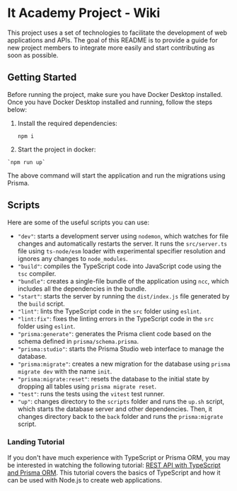 # It Academy Project - Wiki

This project uses a set of technologies to facilitate the development of web applications and APIs. The goal of this README is to provide a guide for new project members to integrate more easily and start contributing as soon as possible.

## Getting Started

Before running the project, make sure you have Docker Desktop installed. Once you have Docker Desktop installed and running, follow the steps below:

1.  Install the required dependencies:

     `npm i`

 2.  Start the project in docker:

    `npm run up`

The above command will start the application and run the migrations using Prisma.

## Scripts

Here are some of the useful scripts you can use:

-   `"dev"`: starts a development server using `nodemon`, which watches for file changes and automatically restarts the server. It runs the `src/server.ts` file using `ts-node/esm` loader with experimental specifier resolution and ignores any changes to `node_modules`.
-   `"build"`: compiles the TypeScript code into JavaScript code using the `tsc` compiler.
-   `"bundle"`: creates a single-file bundle of the application using `ncc`, which includes all the dependencies in the bundle.
-   `"start"`: starts the server by running the `dist/index.js` file generated by the `build` script.
-   `"lint"`: lints the TypeScript code in the `src` folder using `eslint`.
-   `"lint:fix"`: fixes the linting errors in the TypeScript code in the `src` folder using `eslint`.
-   `"prisma:generate"`: generates the Prisma client code based on the schema defined in `prisma/schema.prisma`.
-   `"prisma:studio"`: starts the Prisma Studio web interface to manage the database.
-   `"prisma:migrate"`: creates a new migration for the database using `prisma migrate dev` with the name `init`.
-   `"prisma:migrate:reset"`: resets the database to the initial state by dropping all tables using `prisma migrate reset`.
-   `"test"`: runs the tests using the `vitest` test runner.
-   `"up"`: changes directory to the `scripts` folder and runs the `up.sh` script, which starts the database server and other dependencies. Then, it changes directory back to the `back` folder and runs the `prisma:migrate` script.

### Landing Tutorial

If you don't have much experience with TypeScript or Prisma ORM, you may be interested in watching the following tutorial: [REST API with TypeScript and Prisma ORM](https://www.youtube.com/watch?v=RebA5J-rlwg). This tutorial covers the basics of TypeScript and how it can be used with Node.js to create web applications.
